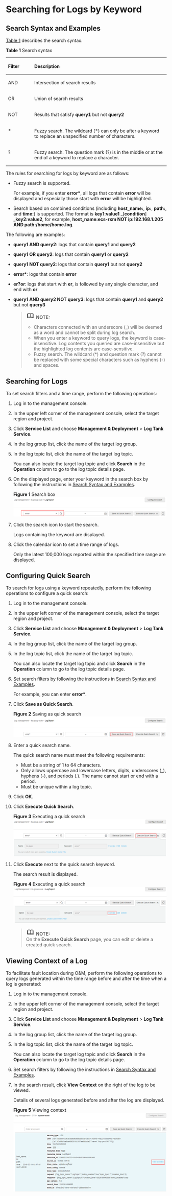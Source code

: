 # Searching for Logs by Keyword<a name="lts_01_0013"></a>

## Search Syntax and Examples<a name="section118029111411"></a>

[Table 1](#table973553521214)  describes the search syntax.

**Table  1**  Search syntax

<a name="table973553521214"></a>
<table><thead align="left"><tr id="row18734103511120"><th class="cellrowborder" valign="top" width="16.34%" id="mcps1.2.3.1.1"><p id="p973393501211"><a name="p973393501211"></a><a name="p973393501211"></a><strong id="b19481175861714"><a name="b19481175861714"></a><a name="b19481175861714"></a>Filter</strong></p>
</th>
<th class="cellrowborder" valign="top" width="83.66%" id="mcps1.2.3.1.2"><p id="p073453512121"><a name="p073453512121"></a><a name="p073453512121"></a><strong id="b18263185941713"><a name="b18263185941713"></a><a name="b18263185941713"></a>Description</strong></p>
</th>
</tr>
</thead>
<tbody><tr id="row573483518122"><td class="cellrowborder" valign="top" width="16.34%" headers="mcps1.2.3.1.1 "><p id="p773413355128"><a name="p773413355128"></a><a name="p773413355128"></a>AND</p>
</td>
<td class="cellrowborder" valign="top" width="83.66%" headers="mcps1.2.3.1.2 "><p id="p177340358128"><a name="p177340358128"></a><a name="p177340358128"></a>Intersection of search results</p>
</td>
</tr>
<tr id="row1973463501211"><td class="cellrowborder" valign="top" width="16.34%" headers="mcps1.2.3.1.1 "><p id="p11734193581213"><a name="p11734193581213"></a><a name="p11734193581213"></a>OR</p>
</td>
<td class="cellrowborder" valign="top" width="83.66%" headers="mcps1.2.3.1.2 "><p id="p11734123511128"><a name="p11734123511128"></a><a name="p11734123511128"></a>Union of search results</p>
</td>
</tr>
<tr id="row117341135101217"><td class="cellrowborder" valign="top" width="16.34%" headers="mcps1.2.3.1.1 "><p id="p47341635101214"><a name="p47341635101214"></a><a name="p47341635101214"></a>NOT</p>
</td>
<td class="cellrowborder" valign="top" width="83.66%" headers="mcps1.2.3.1.2 "><p id="p17341435151215"><a name="p17341435151215"></a><a name="p17341435151215"></a>Results that satisfy <strong id="b84234391271"><a name="b84234391271"></a><a name="b84234391271"></a>query1</strong> but not <strong id="b962944411719"><a name="b962944411719"></a><a name="b962944411719"></a>query2</strong></p>
</td>
</tr>
<tr id="row966034111313"><td class="cellrowborder" valign="top" width="16.34%" headers="mcps1.2.3.1.1 "><p id="p106621419133"><a name="p106621419133"></a><a name="p106621419133"></a>*</p>
</td>
<td class="cellrowborder" valign="top" width="83.66%" headers="mcps1.2.3.1.2 "><p id="p4662134116131"><a name="p4662134116131"></a><a name="p4662134116131"></a>Fuzzy search. The wildcard (*) can only be after a keyword to replace an unspecified number of characters.</p>
</td>
</tr>
<tr id="row562615442135"><td class="cellrowborder" valign="top" width="16.34%" headers="mcps1.2.3.1.1 "><p id="p1162613446132"><a name="p1162613446132"></a><a name="p1162613446132"></a>?</p>
</td>
<td class="cellrowborder" valign="top" width="83.66%" headers="mcps1.2.3.1.2 "><p id="p9626344141314"><a name="p9626344141314"></a><a name="p9626344141314"></a>Fuzzy search. The question mark (?) is in the middle or at the end of a keyword to replace a character.</p>
</td>
</tr>
</tbody>
</table>

The rules for searching for logs by keyword are as follows:

-   Fuzzy search is supported.

    For example, if you enter  **error\***, all logs that contain  **error**  will be displayed and especially those start with  **error**  will be highlighted.

-   Search based on combined conditions \(including  **host\_name:**,  **ip:**,  **path:**, and  **time:**\) is supported. The format is  **key1:value1** _\[__condition__\] _**key2:value2**, for example,  **host\_name:ecs-rxm NOT ip:192.168.1.205 AND path:/home/home.log**.

The following are examples:

-   **query1 AND query2**: logs that contain  **query1**  and  **query2**
-   **query1 OR query2**: logs that contain  **query1**  or  **query2**
-   **query1 NOT query2**: logs that contain  **query1**  but not  **query2**
-   **error\***: logs that contain  **error**
-   **er?or**: logs that start with  **er**, is followed by any single character, and end with  **or**
-   **query1 AND query2 NOT query3**: logs that contain  **query1**  and  **query2**  but not  **query3**

    >![](public_sys-resources/icon-note.gif) **NOTE:**   
    >-   Characters connected with an underscore \(\_\) will be deemed as a word and cannot be split during log search.  
    >-   When you enter a keyword to query logs, the keyword is case-insensitive. Log contents you queried are case-insensitive but the highlighted log contents are case-sensitive.  
    >-   Fuzzy search. The wildcard \(\*\) and question mark \(?\) cannot be replaced with some special characters such as hyphens \(-\) and spaces.  


## Searching for Logs<a name="section18161182745819"></a>

To set search filters and a time range, perform the following operations:

1.  Log in to the management console.
2.  In the upper left corner of the management console, select the target region and project.
3.  Click  **Service List**  and choose  **Management & Deployment**  \>  **Log Tank Service**.
4.  In the log group list, click the name of the target log group.
5.  In the log topic list, click the name of the target log topic.

    You can also locate the target log topic and click  **Search**  in the  **Operation**  column to go to the log topic details page.

6.  On the displayed page, enter your keyword in the search box by following the instructions in  [Search Syntax and Examples](#section118029111411).

    **Figure  1**  Search box<a name="fig1919211014810"></a>  
    ![](figures/search-box.png "search-box")

7.  Click the search icon to start the search.

    Logs containing the keyword are displayed.

8.  Click the calendar icon to set a time range of logs.

    Only the latest 100,000 logs reported within the specified time range are displayed.


## Configuring Quick Search<a name="section1414591451519"></a>

To search for logs using a keyword repeatedly, perform the following operations to configure a quick search:

1.  Log in to the management console.
2.  In the upper left corner of the management console, select the target region and project.
3.  Click  **Service List**  and choose  **Management & Deployment**  \>  **Log Tank Service**.
4.  In the log group list, click the name of the target log group.
5.  In the log topic list, click the name of the target log topic.

    You can also locate the target log topic and click  **Search**  in the  **Operation**  column to go to the log topic details page.

6.  Set search filters by following the instructions in  [Search Syntax and Examples](#section118029111411).

    For example, you can enter  **error\***.

7.  Click  **Save as Quick Search**.

    **Figure  2**  Saving as quick search<a name="fig54274591786"></a>  
    ![](figures/saving-as-quick-search.png "saving-as-quick-search")

8.  Enter a quick search name.

    The quick search name must meet the following requirements:

    -   Must be a string of 1 to 64 characters.
    -   Only allows uppercase and lowercase letters, digits, underscores \(\_\), hyphens \(-\), and periods \(.\). The name cannot start or end with a period.
    -   Must be unique within a log topic.

9.  Click  **OK**.
10. Click  **Execute Quick Search**.

    **Figure  3**  Executing a quick search<a name="fig792631931012"></a>  
    ![](figures/executing-a-quick-search.png "executing-a-quick-search")

11. Click  **Execute**  next to the quick search keyword.

    The search result is displayed.

    **Figure  4**  Executing a quick search<a name="fig519110405107"></a>  
    ![](figures/executing-a-quick-search-1.png "executing-a-quick-search-1")

    >![](public_sys-resources/icon-note.gif) **NOTE:**   
    >On the  **Execute Quick Search**  page, you can edit or delete a created quick search.  


## Viewing Context of a Log<a name="section9981261620"></a>

To facilitate fault location during O&M, perform the following operations to query logs generated within the time range before and after the time when a log is generated:

1.  Log in to the management console.
2.  In the upper left corner of the management console, select the target region and project.
3.  Click  **Service List**  and choose  **Management & Deployment**  \>  **Log Tank Service**.

1.  In the log group list, click the name of the target log group.
2.  In the log topic list, click the name of the target log topic.

    You can also locate the target log topic and click  **Search**  in the  **Operation**  column to go to the log topic details page.

3.  Set search filters by following the instructions in  [Search Syntax and Examples](#section118029111411).
4.  In the search result, click  **View Context**  on the right of the log to be viewed.

    Details of several logs generated before and after the log are displayed.

    **Figure  5**  Viewing context<a name="fig496155661112"></a>  
    ![](figures/viewing-context.png "viewing-context")


